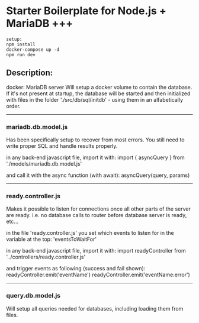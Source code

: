 # Starter Boilerplate for Node.js + MariaDB +++

    setup:
    npm install
    docker-compose up -d
    npm run dev

## Description:

docker: MariaDB server
Will setup a docker volume to contain the database. If it's not present at startup, the database will be started and then initialized with files in the folder './src/db/sql/initdb' - using them in an alfabetically order.

---

### mariadb.db.model.js

Has been specifically setup to recover from most errors. You still need to write proper SQL and handle results properly.

in any back-end javascript file, import it with:
import { asyncQuery } from './models/mariadb.db.model.js'

and call it with the async function (with await):
asyncQuery(query, params)

---

### ready.controller.js

Makes it possible to listen for connections once all other parts of the server are ready. i.e. no database calls to router before database server is ready, etc...

in the file 'ready.controller.js' you set which events to listen for in the variable at the top: 'eventsToWaitFor'

in any back-end javascript file, import it with:
import readyController from '../controllers/ready.controller.js'

and trigger events as following (success and fail shown):
readyController.emit('eventName')
readyController.emit('eventName:error')

---

### query.db.model.js

Will setup all queries needed for databases, including loading them from files.
